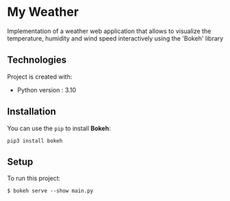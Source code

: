 # My Weather
Implementation of a weather web application that allows to visualize the temperature, humidity and wind speed interactively using the 'Bokeh' library

## Technologies
Project is created with:

* Python version : 3.10

## Installation

You can use the `pip` to install **Bokeh**:

```
pip3 install bokeh
```
## Setup
To run this project:
```
$ bokeh serve --show main.py 
```
